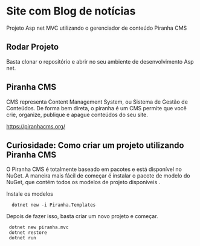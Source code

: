 # Site com Blog de notícias

Projeto Asp net MVC utilizando o gerenciador de conteúdo Piranha CMS

## Rodar Projeto

Basta clonar o repositório e abrir no seu ambiente de desenvolvimento Asp net.

## Piranha CMS

CMS representa Content Management System, ou Sistema de Gestão de Conteúdos. De forma bem direta, o piranha é um CMS permite que você crie, organize, publique e apague conteúdos do seu site. 

https://piranhacms.org/

## Curiosidade: Como criar um projeto utilizando Piranha CMS

O Piranha CMS é totalmente baseado em pacotes e está disponível no NuGet. A maneira mais fácil de começar é instalar o pacote de modelo do NuGet, que contém todos os modelos de projeto disponíveis .

Instale os modelos
  ```
    dotnet new -i Piranha.Templates
  ```
Depois de fazer isso, basta criar um novo projeto e começar.
  ```
   dotnet new piranha.mvc 
   dotnet restore 
   dotnet run
  ```


  
  
